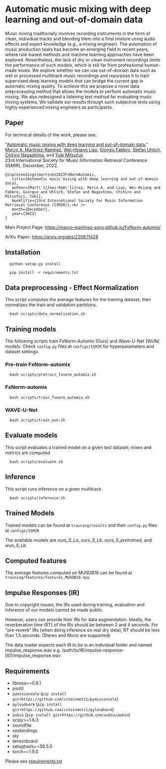 # Automatic music mixing with deep learning and out-of-domain data

Music mixing traditionally involves recording instruments in the form of clean, individual tracks and blending them into a final mixture using audio effects and expert knowledge (e.g., a mixing engineer). The automation of music production tasks has become an emerging field in recent years, where rule-based methods and machine learning approaches have been explored. Nevertheless, the lack of dry or clean instrument recordings limits the performance of such models, which is still far from professional human-made mixes. We explore whether we can use out-of-domain data such as wet or processed multitrack music recordings and repurpose it to train supervised deep learning models that can bridge the current gap in automatic mixing quality. To achieve this we propose a novel data preprocessing method that allows the models to perform automatic music mixing. We also redesigned a listening test method for evaluating music mixing systems. We validate our results through such subjective tests using highly experienced mixing engineers as participants.

## Paper

For technical details of the work, please see:

"[Automatic music mixing with deep learning and out-of-domain data.](https://arxiv.org/abs/2208.11428)"
[Marco A. Martínez-Ramírez](https://m-marco.com/about/), [Wei-Hsiang Liao](https://jp.linkedin.com/in/wei-hsiang-liao-66283154), [Giorgio Fabbro](https://twitter.com/GioFabbro), [Stefan Uhlich](https://scholar.google.de/citations?user=hja8ejYAAAAJ&hl=de), [Chihiro Nagashima](https://jp.linkedin.com/in/chihiro-nagashima-9473271aa), and [Yuki Mitsufuji](https://www.yukimitsufuji.com/). <br />
23rd International Society for Music Information Retrieval Conference (ISMIR), December, 2022.

```
@inproceedings{martinez2022FxNormAutomix,
   title={Automatic music mixing with deep learning and out-of-domain data},
   author={Mart\'{i}nez-Ram\'{i}rez, Marco A. and Liao, Wei-Hsiang and Fabbro, Giorgio and Uhlich, Stefan and Nagashima, Chihiro and Mitsufuji, Yuki},
   booktitle={23rd International Society for Music Information Retrieval Conference (ISMIR)},<br />
   month={December},
   year={2022}
}
```
Main Project Page: https://marco-martinez-sony.github.io/FxNorm-automix/

ArXiv Paper: https://arxiv.org/abs/2208.11428

## Installation

```
  python setup.py install
```
```
  pip install -r requirements.txt
```

## Data preprocessing - Effect Normalization

This script computes the average features for the training dataset, then normalizes the train and validation partitions.

```
  bash scripts/data_normalization.sh
```   

## Training models

The following scripts train FxNorm-Automix (Ours) and Wave-U-Net (WUN) models. Check `config.py` files at `configs/ISMIR` for hyperparameters and dataset settings

### Pre-train FxNorm-automix

```
  bash scripts/pretrain_fxnorm_automix.sh
```

### FxNorm-automix


```
  bash scripts/train_fxnorm_automix.sh
```


### WAVE-U-Net


```
  bash scripts/train_wun.sh
```



## Evaluate models

This script evaluates a trained model on a given test dataset; mixes and metrics are computed

```
  bash scripts/evaluate.sh
```


## Inference 

This script runs inference on a given multitrack 

```
  bash scripts/inference.sh
```
                          
## Trained Models

Trained models can be found at `training/results` and their `config.py` files at `configs/ISMIR`

The available models are *ours_S_La*, *ours_S_Lb*, *ours_S_pretrained*, and *wun_S_Lb*

## Computed features

The average features computed on MUSDB18 can be found at `training/features/features_MUSDB18.npy`

                 

## Impulse Responses (IR)

Due to copyright issues, the IRs used during training, evaluation and inference of our models cannot be made public.

However, users can provide their IRs for data augmentation. Ideally, the reverberation time (RT) of the IRs should be between 2 and 4 seconds. For "pre-reverb" IRs (when doing inference on real dry data), RT should be less than 1.5 seconds. (Stereo and Mono are supported)

The data loader expects each IR to be in an individual folder and named impulse_response.wav
e.g. /path/to/IR/impulse-response-001/impulse_response.wav 

## Requirements

* librosa>=0.8.1
* psutil
* `pymixconsole` (`pip install git+https://github.com/csteinmetz1/pymixconsole`)
* `pyloudnorm` (`pip install git+https://github.com/csteinmetz1/pyloudnorm`)
* `aubio` (`pip install git+https://github.com/aubio/aubio`)
* scipy>=1.6.3
* soundfile
* soxbindings
* sty
* tensorboard
* setuptools==59.5.0
* torch==1.9.0

Please see [requirements.txt](https://github.com/sony/FxNorm-automix/blob/main/requirements.txt)

